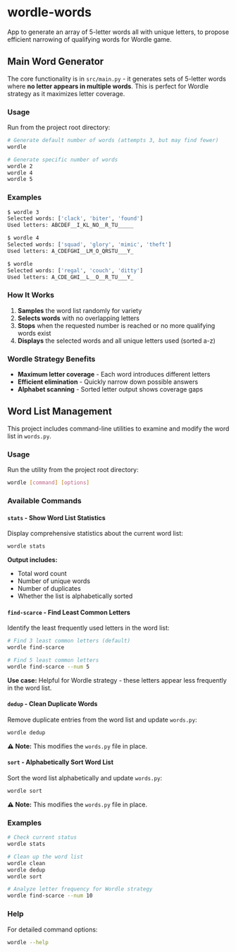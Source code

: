 # wordle-words
App to generate an array of 5-letter words all with unique letters, to propose efficient narrowing of qualifying words for Wordle game.

## Main Word Generator

The core functionality is in `src/main.py` - it generates sets of 5-letter words where **no letter appears in multiple words**. This is perfect for Wordle strategy as it maximizes letter coverage.

### Usage

Run from the project root directory:

```bash
# Generate default number of words (attempts 3, but may find fewer)
wordle

# Generate specific number of words
wordle 2
wordle 4
wordle 5
```

### Examples

```bash
$ wordle 3
Selected words: ['clack', 'biter', 'found']
Used letters: ABCDEF__I_KL_NO__R_TU_____

$ wordle 4
Selected words: ['squad', 'glory', 'mimic', 'theft']
Used letters: A_CDEFGHI__LM_O_QRSTU___Y_

$ wordle
Selected words: ['regal', 'couch', 'ditty']
Used letters: A_CDE_GHI__L__O__R_TU___Y_
```

### How It Works

1. **Samples** the word list randomly for variety
2. **Selects words** with no overlapping letters
3. **Stops** when the requested number is reached or no more qualifying words exist
4. **Displays** the selected words and all unique letters used (sorted a-z)

### Wordle Strategy Benefits

- **Maximum letter coverage** - Each word introduces different letters
- **Efficient elimination** - Quickly narrow down possible answers
- **Alphabet scanning** - Sorted letter output shows coverage gaps

## Word List Management

This project includes command-line utilities to examine and modify the word list in `words.py`.

### Usage

Run the utility from the project root directory:

```bash
wordle [command] [options]
```

### Available Commands

#### `stats` - Show Word List Statistics
Display comprehensive statistics about the current word list:
```bash
wordle stats
```
**Output includes:**
- Total word count
- Number of unique words
- Number of duplicates
- Whether the list is alphabetically sorted

#### `find-scarce` - Find Least Common Letters
Identify the least frequently used letters in the word list:
```bash
# Find 3 least common letters (default)
wordle find-scarce

# Find 5 least common letters
wordle find-scarce --num 5
```
**Use case:** Helpful for Wordle strategy - these letters appear less frequently in the word list.

#### `dedup` - Clean Duplicate Words
Remove duplicate entries from the word list and update `words.py`:
```bash
wordle dedup
```
**⚠️ Note:** This modifies the `words.py` file in place.

#### `sort` - Alphabetically Sort Word List
Sort the word list alphabetically and update `words.py`:
```bash
wordle sort
```
**⚠️ Note:** This modifies the `words.py` file in place.

### Examples

```bash
# Check current status
wordle stats

# Clean up the word list
wordle clean
wordle dedup
wordle sort

# Analyze letter frequency for Wordle strategy
wordle find-scarce --num 10
```

### Help

For detailed command options:
```bash
wordle --help
```
